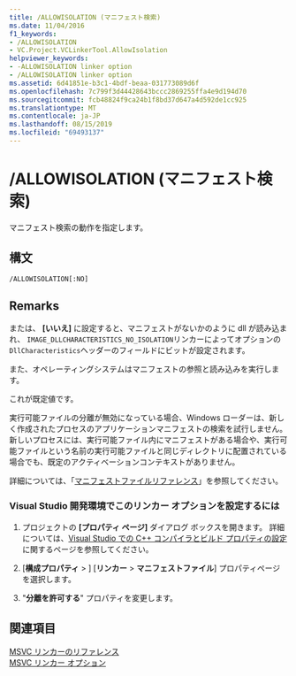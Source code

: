 ```yaml
---
title: /ALLOWISOLATION (マニフェスト検索)
ms.date: 11/04/2016
f1_keywords:
- /ALLOWISOLATION
- VC.Project.VCLinkerTool.AllowIsolation
helpviewer_keywords:
- -ALLOWISOLATION linker option
- /ALLOWISOLATION linker option
ms.assetid: 6d41851e-b3c1-4bdf-beaa-031773089d6f
ms.openlocfilehash: 7c799f3d44428643bccc2869255ffa4e9d194d70
ms.sourcegitcommit: fcb48824f9ca24b1f8bd37d647a4d592de1cc925
ms.translationtype: MT
ms.contentlocale: ja-JP
ms.lasthandoff: 08/15/2019
ms.locfileid: "69493137"
---
```

# <a name="allowisolation-manifest-lookup"></a>/ALLOWISOLATION (マニフェスト検索)

マニフェスト検索の動作を指定します。

## <a name="syntax"></a>構文

```
/ALLOWISOLATION[:NO]
```

## <a name="remarks"></a>Remarks

または、 **[いいえ]** に設定すると、マニフェストがないかのように dll が読み込まれ、 `IMAGE_DLLCHARACTERISTICS_NO_ISOLATION`リンカーによってオプションの`DllCharacteristics`ヘッダーのフィールドにビットが設定されます。

また、オペレーティングシステムはマニフェストの参照と読み込みを実行します。

これが既定値です。

実行可能ファイルの分離が無効になっている場合、Windows ローダーは、新しく作成されたプロセスのアプリケーションマニフェストの検索を試行しません。 新しいプロセスには、実行可能ファイル内にマニフェストがある場合や、実行可能ファイルという名前の実行可能ファイルと同じディレクトリに配置されている場合でも、既定のアクティベーションコンテキストがありません。

詳細については、「[マニフェストファイルリファレンス](/windows/win32/SbsCs/manifest-files-reference)」を参照してください。

### <a name="to-set-this-linker-option-in-the-visual-studio-development-environment"></a>Visual Studio 開発環境でこのリンカー オプションを設定するには

1. プロジェクトの **[プロパティ ページ]** ダイアログ ボックスを開きます。 詳細については、[Visual Studio での C++ コンパイラとビルド プロパティの設定](../working-with-project-properties.md)に関するページを参照してください。

1. [**構成プロパティ** > ] [**リンカー** > **マニフェストファイル**] プロパティページを選択します。

1. "**分離を許可する**" プロパティを変更します。

## <a name="see-also"></a>関連項目

[MSVC リンカーのリファレンス](linking.md)<br/>
[MSVC リンカー オプション](linker-options.md)
